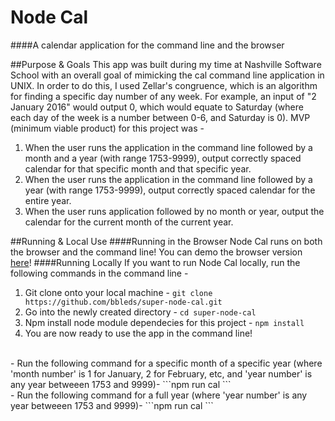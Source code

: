 # Node Cal
####A calendar application for the command line and the browser

##Purpose & Goals
This app was built during my time at Nashville Software School with an overall goal of mimicking the cal command line application in UNIX. In order to do this, I used Zellar's congruence, which is an algorithm for finding a specific day number of any week. For example, an input of "2 January 2016" would output 0, which would equate to Saturday (where each day of the week is a number between 0-6, and Saturday is 0). MVP (minimum viable product) for this project was -
  1. When the user runs the application in the command line followed by a month and a year (with range 1753-9999), output correctly spaced calendar for that specific month and that specific year.
  2. When the user runs the application in the command line followed by a year (with range 1753-9999), output correctly spaced calendar for the entire year.
  3. When the user runs application followed by no month or year, output the calendar for the current month of the current year.

##Running & Local Use
####Running in the Browser
Node Cal runs on both the browser and the command line! You can demo the browser version
<a href="https://node-cal.herokuapp.com" target="_blank">here</a>!
####Running Locally
If you want to run Node Cal locally, run the following commands in the command line -
  1. Git clone onto your local machine - ```git clone https://github.com/bbleds/super-node-cal.git```
  2. Go into the newly created directory - ```cd super-node-cal```
  3. Npm install node module dependecies for this project - ```npm install```
  4. You are now ready to use the app in the command line!
  <br>
   - Run the following command for a specific month of a specific year (where 'month number' is 1 for January, 2 for February, etc, and 'year number' is any year betweeen 1753 and 9999)- ```npm run cal <month number> <year number>```
   <br>
   - Run the following command for a full year (where 'year number' is any year betweeen 1753 and 9999)- ```npm run cal <year number>```
